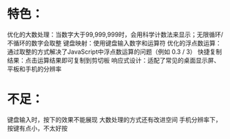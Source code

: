 # 特色：
优化的大数处理：当数字大于99,999,999时，会用科学计数法来显示；无限循环/不循环的数字会取整
键盘映射：使用键盘输入数字和运算符
优化的浮点数运算：通过取整的方式解决了JavaScript中浮点数运算的问题（例如 0.3 / 3）
快捷复制结果：点击运算结果即可复制到剪切板
响应式设计：适配了常见的桌面显示屏、平板和手机的分辨率

# 不足：
键盘输入时，按下的效果不能展现
大数处理的方式还有改进空间
手机分辨率下，按键有点小，不太好按
